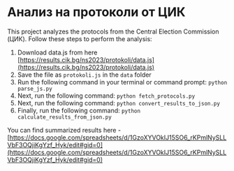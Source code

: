 # Анализ на протоколи от ЦИК

This project analyzes the protocols from the Central Election Commission (ЦИК). Follow these steps to perform the analysis:

1. Download data.js from here [https://results.cik.bg/ns2023/protokoli/data.js](https://results.cik.bg/ns2023/protokoli/data.js)
2. Save the file as `protokoli.js` in the `data` folder
3. Run the following command in your terminal or command prompt: `python parse_js.py`
4. Next, run the following command: `python fetch_protocols.py`
5. Next, run the following command: `python convert_results_to_json.py`
6. Finally, run the following command: `python calculate_results_from_json.py`

You can find summarized results here - [https://docs.google.com/spreadsheets/d/1GzoXYVOkIJ15SO6_rKPmlNySLLVbF3OQjiKgYzf_Hyk/edit#gid=0](https://docs.google.com/spreadsheets/d/1GzoXYVOkIJ15SO6_rKPmlNySLLVbF3OQjiKgYzf_Hyk/edit#gid=0)
